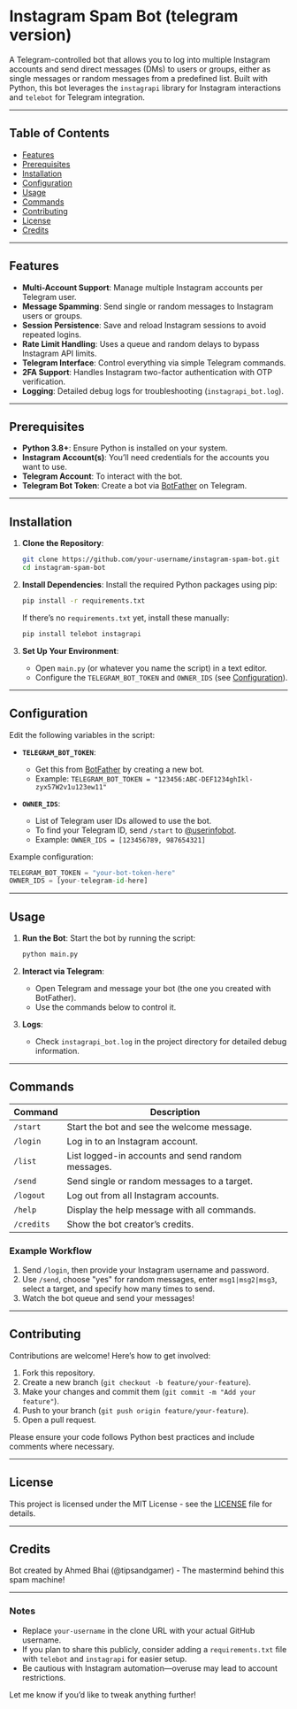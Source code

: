 # Instagram Spam Bot (telegram version)

A Telegram-controlled bot that allows you to log into multiple Instagram accounts and send direct messages (DMs) to users or groups, either as single messages or random messages from a predefined list. Built with Python, this bot leverages the `instagrapi` library for Instagram interactions and `telebot` for Telegram integration.

---

## Table of Contents
- [Features](#features)
- [Prerequisites](#prerequisites)
- [Installation](#installation)
- [Configuration](#configuration)
- [Usage](#usage)
- [Commands](#commands)
- [Contributing](#contributing)
- [License](#license)
- [Credits](#credits)

---

## Features
- **Multi-Account Support**: Manage multiple Instagram accounts per Telegram user.
- **Message Spamming**: Send single or random messages to Instagram users or groups.
- **Session Persistence**: Save and reload Instagram sessions to avoid repeated logins.
- **Rate Limit Handling**: Uses a queue and random delays to bypass Instagram API limits.
- **Telegram Interface**: Control everything via simple Telegram commands.
- **2FA Support**: Handles Instagram two-factor authentication with OTP verification.
- **Logging**: Detailed debug logs for troubleshooting (`instagrapi_bot.log`).

---

## Prerequisites
- **Python 3.8+**: Ensure Python is installed on your system.
- **Instagram Account(s)**: You’ll need credentials for the accounts you want to use.
- **Telegram Account**: To interact with the bot.
- **Telegram Bot Token**: Create a bot via [BotFather](https://t.me/BotFather) on Telegram.

---

## Installation

1. **Clone the Repository**:
   ```bash
   git clone https://github.com/your-username/instagram-spam-bot.git
   cd instagram-spam-bot
   ```

2. **Install Dependencies**:
   Install the required Python packages using pip:
   ```bash
   pip install -r requirements.txt
   ```
   If there’s no `requirements.txt` yet, install these manually:
   ```bash
   pip install telebot instagrapi
   ```

3. **Set Up Your Environment**:
   - Open `main.py` (or whatever you name the script) in a text editor.
   - Configure the `TELEGRAM_BOT_TOKEN` and `OWNER_IDS` (see [Configuration](#configuration)).

---

## Configuration

Edit the following variables in the script:

- **`TELEGRAM_BOT_TOKEN`**:
  - Get this from [BotFather](https://t.me/BotFather) by creating a new bot.
  - Example: `TELEGRAM_BOT_TOKEN = "123456:ABC-DEF1234ghIkl-zyx57W2v1u123ew11"`

- **`OWNER_IDS`**:
  - List of Telegram user IDs allowed to use the bot.
  - To find your Telegram ID, send `/start` to [@userinfobot](https://t.me/userinfobot).
  - Example: `OWNER_IDS = [123456789, 987654321]`

Example configuration:
```python
TELEGRAM_BOT_TOKEN = "your-bot-token-here"
OWNER_IDS = [your-telegram-id-here]
```

---

## Usage

1. **Run the Bot**:
   Start the bot by running the script:
   ```bash
   python main.py
   ```

2. **Interact via Telegram**:
   - Open Telegram and message your bot (the one you created with BotFather).
   - Use the commands below to control it.

3. **Logs**:
   - Check `instagrapi_bot.log` in the project directory for detailed debug information.

---

## Commands

| Command       | Description                                      |
|---------------|--------------------------------------------------|
| `/start`      | Start the bot and see the welcome message.       |
| `/login`      | Log in to an Instagram account.                  |
| `/list`       | List logged-in accounts and send random messages.|
| `/send`       | Send single or random messages to a target.      |
| `/logout`     | Log out from all Instagram accounts.             |
| `/help`       | Display the help message with all commands.      |
| `/credits`    | Show the bot creator’s credits.                  |

### Example Workflow
1. Send `/login`, then provide your Instagram username and password.
2. Use `/send`, choose "yes" for random messages, enter `msg1|msg2|msg3`, select a target, and specify how many times to send.
3. Watch the bot queue and send your messages!

---

## Contributing

Contributions are welcome! Here’s how to get involved:
1. Fork this repository.
2. Create a new branch (`git checkout -b feature/your-feature`).
3. Make your changes and commit them (`git commit -m "Add your feature"`).
4. Push to your branch (`git push origin feature/your-feature`).
5. Open a pull request.

Please ensure your code follows Python best practices and include comments where necessary.

---

## License

This project is licensed under the MIT License - see the [LICENSE](LICENSE) file for details.

---

## Credits

Bot created by Ahmed Bhai (@tipsandgamer) - The mastermind behind this spam machine!

---

### Notes
- Replace `your-username` in the clone URL with your actual GitHub username.
- If you plan to share this publicly, consider adding a `requirements.txt` file with `telebot` and `instagrapi` for easier setup.
- Be cautious with Instagram automation—overuse may lead to account restrictions.

Let me know if you’d like to tweak anything further!
